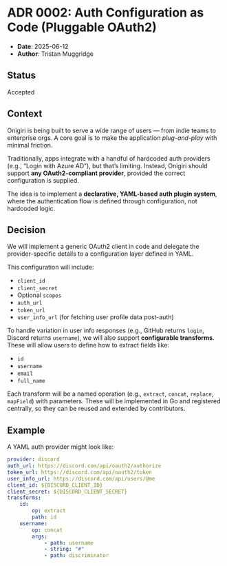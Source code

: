 # ADR 0002: Auth Configuration as Code (Pluggable OAuth2)

-   **Date**: 2025-06-12
-   **Author**: Tristan Muggridge

## Status

Accepted

## Context

Onigiri is being built to serve a wide range of users — from indie teams to enterprise orgs. A core goal is to make the application _plug-and-play_ with minimal friction.

Traditionally, apps integrate with a handful of hardcoded auth providers (e.g., “Login with Azure AD”), but that’s limiting. Instead, Onigiri should support **any OAuth2-compliant provider**, provided the correct configuration is supplied.

The idea is to implement a **declarative, YAML-based auth plugin system**, where the authentication flow is defined through configuration, not hardcoded logic.

## Decision

We will implement a generic OAuth2 client in code and delegate the provider-specific details to a configuration layer defined in YAML.

This configuration will include:

-   `client_id`
-   `client_secret`
-   Optional `scopes`
-   `auth_url`
-   `token_url`
-   `user_info_url` (for fetching user profile data post-auth)

To handle variation in user info responses (e.g., GitHub returns `login`, Discord returns `username`), we will also support **configurable transforms**. These will allow users to define how to extract fields like:

-   `id`
-   `username`
-   `email`
-   `full_name`

Each transform will be a named operation (e.g., `extract`, `concat`, `replace`, `mapField`) with parameters. These will be implemented in Go and registered centrally, so they can be reused and extended by contributors.

## Example

A YAML auth provider might look like:

```yaml
provider: discord
auth_url: https://discord.com/api/oauth2/authorize
token_url: https://discord.com/api/oauth2/token
user_info_url: https://discord.com/api/users/@me
client_id: ${DISCORD_CLIENT_ID}
client_secret: ${DISCORD_CLIENT_SECRET}
transforms:
    id:
        op: extract
        path: id
    username:
        op: concat
        args:
            - path: username
            - string: "#"
            - path: discriminator
```
